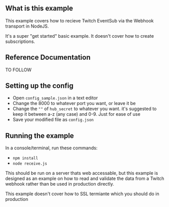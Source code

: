 ## What is this example

This example covers how to recieve Twitch EventSub via the Webhook transport in NodeJS.

It's a super "get started" basic example. It doesn't cover how to create subscriptions.

## Reference Documentation

TO FOLLOW

## Setting up the config

- Open `config_sample.json` in a text editor
- Change the 8000 to whatever port you want, or leave it be
- Change the `""` of `hub_secret` to whatever you want. it's suggested to keep it between a-z (any case) and 0-9. Just for ease of use
- Save your modified file as `config.json`

## Running the example

In a console/terminal, run these commands:

- `npm install`
- `node receive.js`

This should be run on a server thats web accessable, but this example is designed as an example on how to read and validate the data from a Twitch webhook rather than be used in production directly.

This example doesn't cover how to SSL termiante which you should do in production
